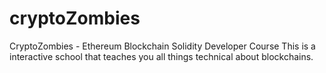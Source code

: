 # cryptoZombies
CryptoZombies - Ethereum Blockchain Solidity Developer Course
This is a interactive school that teaches you all things technical about blockchains.
